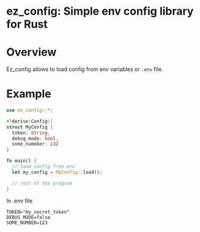 # ez_config: Simple env config library for Rust

# Overview

Ez_config allows to load config from env variables or `.env` file.

# Example
```rs
use ez_config::*;

#[derive(Config)]
struct MyConfig {
  token: String,
  debug_mode: bool,
  some_numeber: i32
}

fn main() {
  // load config from env
  let my_config = MyConfig::load();

  // rest of the program
}
```
In .env file
```
TOKEN="my_secret_token"
DEBUG_MODE=false
SOME_NUMBER=123
```


